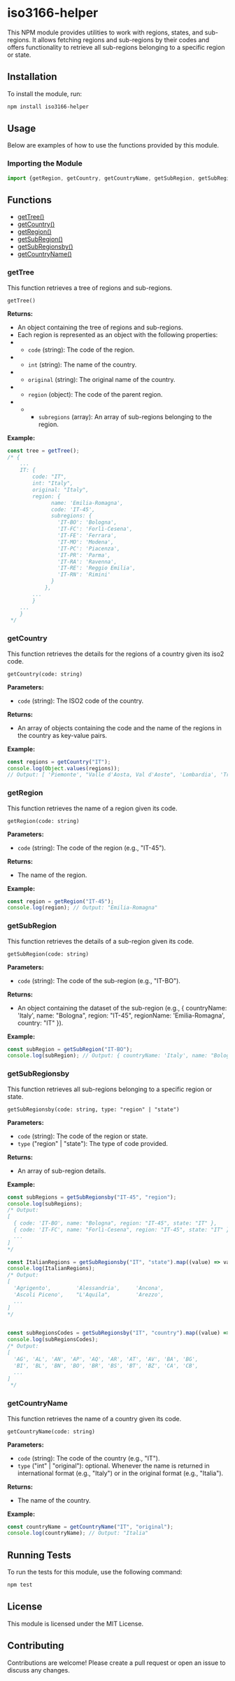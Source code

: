 # iso3166-helper

This NPM module provides utilities to work with regions, states, and sub-regions. It allows fetching regions and sub-regions by their codes and offers functionality to retrieve all sub-regions belonging to a specific region or state.

## Installation

To install the module, run:

```bash
npm install iso3166-helper
```

## Usage

Below are examples of how to use the functions provided by this module.

### Importing the Module

```javascript
import {getRegion, getCountry, getCountryName, getSubRegion, getSubRegionsby} from 'iso3166-helper';
```

## Functions

- [getTree()](#getTree)
- [getCountry()](#getCountry)
- [getRegion()](#getRegion)
- [getSubRegion()](#getSubRegion)
- [getSubRegionsby()](#getSubRegionsby)
- [getCountryName()](#getCountryName)

### getTree

This function retrieves a tree of regions and sub-regions.

`getTree()`

**Returns:**

- An object containing the tree of regions and sub-regions.
- Each region is represented as an object with the following properties:
- - `code` (string): The code of the region.
- - `int` (string): The name of the country.
- - `original` (string): The original name of the country.
- - `region` (object): The code of the parent region.
- - - `subregions` (array): An array of sub-regions belonging to the region.

**Example:**

```javascript
const tree = getTree();
/* {
	...
	IT: {
		code: "IT",
		int: "Italy",
		original: "Italy",
		region: {
			  name: 'Emilia-Romagna',
			  code: 'IT-45',
			  subregions: {
				'IT-BO': 'Bologna',
				'IT-FC': 'Forlì-Cesena',
				'IT-FE': 'Ferrara',
				'IT-MO': 'Modena',
				'IT-PC': 'Piacenza',
				'IT-PR': 'Parma',
				'IT-RA': 'Ravenna',
				'IT-RE': 'Reggio Emilia',
				'IT-RN': 'Rimini'
			  }
			},
		...
		}
	...
	}
 */
```

### getCountry

This function retrieves the details for the regions of a country given its iso2 code.

`getCountry(code: string)`

**Parameters:**

- `code` (string): The ISO2 code of the country.

**Returns:**

- An array of objects containing the code and the name of the regions in the country as key-value pairs.

**Example:**

```javascript
const regions = getCountry("IT");
console.log(Object.values(regions));
// Output: [ 'Piemonte', "Valle d'Aosta, Val d'Aoste", 'Lombardia', 'Trentino-Alto Adige, Trentino-Südtirol', 'Veneto', 'Friuli Venezia Giulia', 'Liguria', 'Emilia-Romagna', 'Toscana', 'Umbria', 'Marche', 'Lazio', 'Abruzzo', 'Molise', 'Campania', 'Puglia', 'Basilicata', 'Calabria', 'Sicilia', 'Sardegna' ]
```

### getRegion

This function retrieves the name of a region given its code.

`getRegion(code: string)`

**Parameters:**

- `code` (string): The code of the region (e.g., "IT-45").

**Returns:**

- The name of the region.

**Example:**

```javascript
const region = getRegion("IT-45");
console.log(region); // Output: "Emilia-Romagna"
```

### getSubRegion

This function retrieves the details of a sub-region given its code.

`getSubRegion(code: string)`

**Parameters:**

- `code` (string): The code of the sub-region (e.g., "IT-BO").

**Returns:**

- An object containing the dataset of the sub-region (e.g., { countryName: 'Italy', name: "Bologna", region: "IT-45", regionName: 'Emilia-Romagna', country: "IT" }).

**Example:**

```javascript
const subRegion = getSubRegion("IT-BO");
console.log(subRegion); // Output: { countryName: 'Italy', name: "Bologna", region: "IT-45", regionName: 'Emilia-Romagna', country: "IT" }
```

### getSubRegionsby

This function retrieves all sub-regions belonging to a specific region or state.

`getSubRegionsby(code: string, type: "region" | "state")`

**Parameters:**

- `code` (string): The code of the region or state.
- `type` ("region" | "state"): The type of code provided.

**Returns:**

- An array of sub-region details.

**Example:**

```javascript
const subRegions = getSubRegionsby("IT-45", "region");
console.log(subRegions);
/* Output:
[
  { code: 'IT-BO', name: "Bologna", region: "IT-45", state: "IT" },
  { code: 'IT-FC', name: "Forlì-Cesena", region: "IT-45", state: "IT" },
  ...
]
*/

const ItalianRegions = getSubRegionsby("IT", "state").map((value) => value.name);
console.log(ItalianRegions);
/* Output:
[
  'Agrigento',        'Alessandria',     'Ancona',
  'Ascoli Piceno',    "L'Aquila",        'Arezzo',
  ...
]
*/


const subRegionsCodes = getSubRegionsby("IT", "country").map((value) => value.subregionCode.slice(3))
console.log(subRegionsCodes);
/* Output:
[
  'AG', 'AL', 'AN', 'AP', 'AQ', 'AR', 'AT', 'AV', 'BA', 'BG',
  'BI', 'BL', 'BN', 'BO', 'BR', 'BS', 'BT', 'BZ', 'CA', 'CB',
  ...
]
 */

```

### getCountryName

This function retrieves the name of a country given its code.

`getCountryName(code: string)`

**Parameters:**

- `code` (string): The code of the country (e.g., "IT").
- `type` ("int" | "original"): optional. Whenever the name is returned in international format (e.g., "Italy") or in the original format (e.g., "Italia").

**Returns:**

- The name of the country.

**Example:**

```javascript
const countryName = getCountryName("IT", "original");
console.log(countryName); // Output: "Italia"
```

## Running Tests

To run the tests for this module, use the following command:

```bash
npm test
```

## License

This module is licensed under the MIT License.

## Contributing

Contributions are welcome! Please create a pull request or open an issue to discuss any changes.
